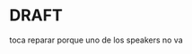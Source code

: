 # DRAFT

toca reparar porque uno de los speakers no va

<!--


## documentation
|[x]|tags|title+link|creator|notes|
|---|---|---|---|---|
|[ ]|`audio`|[Transforming dead earbuds into POWERFUL wireless speakers](https://youtu.be/zNHDbXAmY_0&ab_channel=DIYPerks)|DIY Perks|for `## audio devices`

## audio

So basically all the many headphones and speakers laying around at home are faulty and idle enough. Let's test them, crack'em open and salvage aye!


|device|id|status/issues|
|---|---|---|
|3GO|sp001|sound ?/bluetooth ?/SD ?/aux ?
|blancos-topos|aur001|sound OK/unreliable plastic structure
|negros/verdes|aur002|sound OK/R earcup loose (cable attached)|
|ZoneWired-Logitech|aur003|sound ~~OK~~/R earcup infuriatingly intermittent


-->